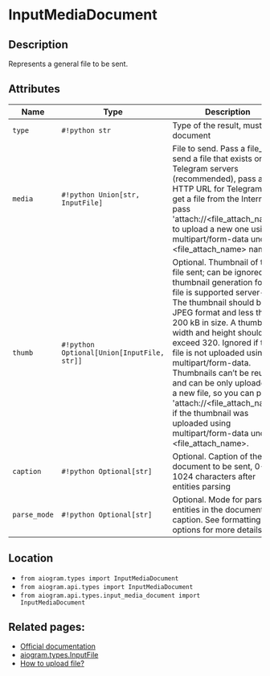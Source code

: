 # InputMediaDocument

## Description

Represents a general file to be sent.


## Attributes

| Name | Type | Description |
| - | - | - |
| `type` | `#!python str` | Type of the result, must be document |
| `media` | `#!python Union[str, InputFile]` | File to send. Pass a file_id to send a file that exists on the Telegram servers (recommended), pass an HTTP URL for Telegram to get a file from the Internet, or pass 'attach://<file_attach_name>' to upload a new one using multipart/form-data under <file_attach_name> name. |
| `thumb` | `#!python Optional[Union[InputFile, str]]` | Optional. Thumbnail of the file sent; can be ignored if thumbnail generation for the file is supported server-side. The thumbnail should be in JPEG format and less than 200 kB in size. A thumbnail‘s width and height should not exceed 320. Ignored if the file is not uploaded using multipart/form-data. Thumbnails can’t be reused and can be only uploaded as a new file, so you can pass 'attach://<file_attach_name>' if the thumbnail was uploaded using multipart/form-data under <file_attach_name>. |
| `caption` | `#!python Optional[str]` | Optional. Caption of the document to be sent, 0-1024 characters after entities parsing |
| `parse_mode` | `#!python Optional[str]` | Optional. Mode for parsing entities in the document caption. See formatting options for more details. |



## Location

- `from aiogram.types import InputMediaDocument`
- `from aiogram.api.types import InputMediaDocument`
- `from aiogram.api.types.input_media_document import InputMediaDocument`

## Related pages:

- [Official documentation](https://core.telegram.org/bots/api#inputmediadocument)
- [aiogram.types.InputFile](../types/input_file.md)
- [How to upload file?](../upload_file.md)
